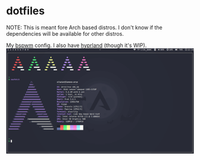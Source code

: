 # dotfiles
NOTE: This is meant fore Arch based distros. I don't know if the dependencies will be available for other distros.

My [bspwm](https://github.com/baskerville/bspwm) config. I also have [hyprland](https://github.com//hyprwm/hyprland) (though it's WIP).
![screenshot](screenshot.png)

